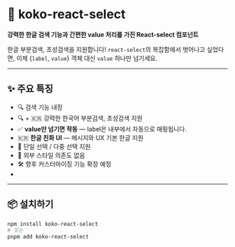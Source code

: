 # 🧃 koko-react-select

**강력한 한글 검색 기능과 간편한 value 처리를 가진 React-select 컴포넌트**

한글 부분검색, 초성검색을 지원합니다!
`react-select`의 복잡함에서 벗어나고 싶었다면, 이제 {`label`, `value`} 객체 대신 `value` 하나만 넘기세요.

---

## ✨ 주요 특징

- 🔍 검색 기능 내장
- 🔍 + 🇰🇷 강력한 한국어 부분검색, 초성검색 지원
- ✅ **value만 넘기면 작동** — label은 내부에서 자동으로 매핑됩니다.
- 🇰🇷 **한글 친화 UI** — 메시지와 UX 기본 한글 지원
- 🧩 단일 선택 / 다중 선택 지원
- 💨 외부 스타일 의존도 없음
- 🛠 향후 커스터마이징 기능 확장 예정
- 

---

## 📦 설치하기

```bash
npm install koko-react-select
# 또는
pnpm add koko-react-select